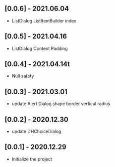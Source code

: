## [0.0.6] - 2021.06.04

- ListDialog ListItemBuilder index

## [0.0.5] - 2021.04.16

- ListDialog Content Padding

## [0.0.4] - 2021.04.14t

- Null safety

## [0.0.3] - 2021.03.01 

- update Alert Dialog shape border vertical radius 


## [0.0.2] - 2020.12.30 

- update DHChoiceDialog 


## [0.0.1] - 2020.12.29 

- Initialize the project
